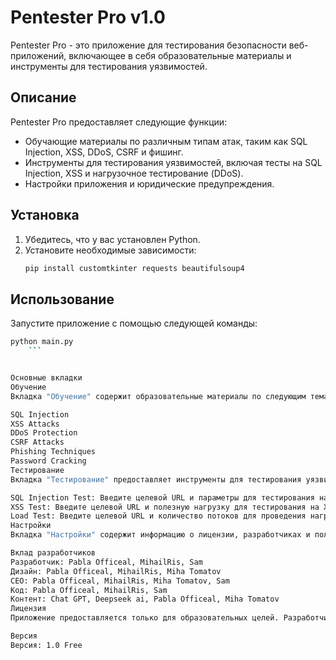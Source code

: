 # Pentester Pro v1.0

Pentester Pro - это приложение для тестирования безопасности веб-приложений, включающее в себя образовательные материалы и инструменты для тестирования уязвимостей.

## Описание

Pentester Pro предоставляет следующие функции:
- Обучающие материалы по различным типам атак, таким как SQL Injection, XSS, DDoS, CSRF и фишинг.
- Инструменты для тестирования уязвимостей, включая тесты на SQL Injection, XSS и нагрузочное тестирование (DDoS).
- Настройки приложения и юридические предупреждения.

## Установка

1. Убедитесь, что у вас установлен Python.
2. Установите необходимые зависимости:
    ```sh
    pip install customtkinter requests beautifulsoup4
    ```

## Использование

Запустите приложение с помощью следующей команды:
```sh
python main.py
    ```


Основные вкладки
Обучение
Вкладка "Обучение" содержит образовательные материалы по следующим темам:

SQL Injection
XSS Attacks
DDoS Protection
CSRF Attacks
Phishing Techniques
Password Cracking
Тестирование
Вкладка "Тестирование" предоставляет инструменты для тестирования уязвимостей:

SQL Injection Test: Введите целевой URL и параметры для тестирования на SQL-инъекции.
XSS Test: Введите целевой URL и полезную нагрузку для тестирования на XSS.
Load Test: Введите целевой URL и количество потоков для проведения нагрузочного тестирования.
Настройки
Вкладка "Настройки" содержит информацию о лицензии, разработчиках и пользовательском соглашении.

Вклад разработчиков
Разработчик: Pabla Officeal, MihailRis, Sam
Дизайн: Pabla Officeal, MihailRis, Miha Tomatov
CEO: Pabla Officeal, MihailRis, Miha Tomatov, Sam
Код: Pabla Officeal, MihailRis, Sam
Контент: Chat GPT, Deepseek ai, Pabla Officeal, Miha Tomatov
Лицензия
Приложение предоставляется только для образовательных целей. Разработчики не несут ответственности за любые убытки, повреждения или последствия, возникающие в результате использования данного приложения пользователем. Пользователь несет полную ответственность за законность своих действий.

Версия
Версия: 1.0 Free

